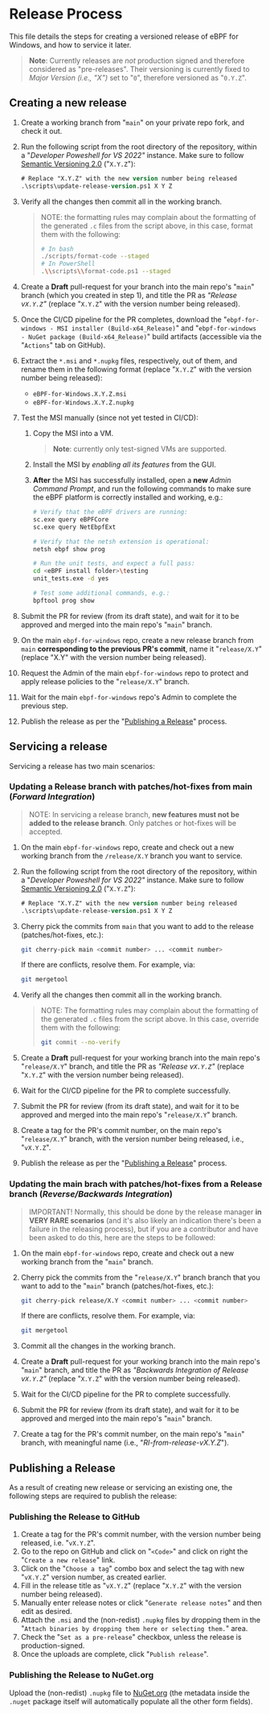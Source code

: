 # Release Process

This file details the steps for creating a versioned release of
eBPF for Windows, and how to service it later.

>**Note**: Currently releases are *not* production signed and therefore considered as "pre-releases". Their versioning is currently fixed to *Major Version (i.e., "X")* set to "`0`", therefore versioned as "`0.Y.Z`".

## Creating a new release

1. Create a working branch from "`main`" on your private repo fork, and check it out.
1. Run the following script from the root directory of the repository, within a "*Developer Poweshell for VS 2022"* instance. Make sure to follow [Semantic Versioning 2.0](https://semver.org) ("`X.Y.Z`"):

    ```ps
    # Replace "X.Y.Z" with the new version number being released
    .\scripts\update-release-version.ps1 X Y Z
    ```
1. Verify all the changes then commit all in the working branch.
    >NOTE: the formatting rules may complain about the formatting of the generated `.c` files from the script above, in this case, format them with the following:
    >```bash
    ># In bash
    >./scripts/format-code --staged
    ># In PowerShell
    >.\\scripts\\format-code.ps1 --staged
    >```
1. Create a **Draft** pull-request for your branch into the main repo's "`main`" branch (which you created in step 1), and title the PR as *"Release v`X.Y.Z`"* (replace "`X.Y.Z`" with the version number being released).
1. Once the CI/CD pipeline for the PR completes, download the "`ebpf-for-windows - MSI installer (Build-x64_Release)`" and "`ebpf-for-windows - NuGet package (Build-x64_Release)`" build artifacts
   (accessible via the "`Actions`" tab on GitHub).
1. Extract the `*.msi` and `*.nupkg` files, respectively, out of them, and rename them in the following format (replace "`X.Y.Z`" with the version number being released):

    - `eBPF-for-Windows.X.Y.Z.msi`
    - `eBPF-for-Windows.X.Y.Z.nupkg`

1. Test the MSI manually (since not yet tested in CI/CD):
    1. Copy the MSI into a VM.
        >**Note**: currently only test-signed VMs are supported.
    1. Install the MSI by *enabling all its features* from the GUI.
    1. **After** the MSI has successfully installed, open a **new** *Admin Command Prompt*, and run the following commands to make sure the eBPF platform is correctly installed and working, e.g.:

        ```bash
        # Verify that the eBPF drivers are running:
        sc.exe query eBPFCore
        sc.exe query NetEbpfExt

        # Verify that the netsh extension is operational:
        netsh ebpf show prog

        # Run the unit tests, and expect a full pass:
        cd <eBPF install folder>\testing
        unit_tests.exe -d yes

        # Test some additional commands, e.g.:
        bpftool prog show
        ```
1. Submit the PR for review (from its draft state), and wait for it to be approved and merged into the main repo's "`main`" branch.
1. On the main `ebpf-for-windows` repo, create a new release branch from `main` **corresponding to the previous PR's commit**, name it "`release/X.Y`" (replace "X.Y" with the version number being released).
1. Request the Admin of the main `ebpf-for-windows` repo to protect and apply release policies to the "`release/X.Y`" branch.
1. Wait for the main `ebpf-for-windows` repo's Admin to complete the previous step.
1. Publish the release as per the "[Publishing a Release](ReleaseProcess.md#publishing-a-release)" process.

## Servicing a release

Servicing a release has two main scenarios:

### Updating a Release branch with patches/hot-fixes from main (*Forward Integration*)

>NOTE: In servicing a release branch, **new features must not be added to the release branch**.  Only patches or hot-fixes will be accepted.

1. On the main `ebpf-for-windows` repo, create and check out a new working branch from the `/release/X.Y` branch you want to service.
1. Run the following script from the root directory of the repository, within a "*Developer Poweshell for VS 2022"* instance. Make sure to follow [Semantic Versioning 2.0](https://semver.org) ("`X.Y.Z`"):

    ```ps
    # Replace "X.Y.Z" with the new version number being released
    .\scripts\update-release-version.ps1 X Y Z
    ```
1. Cherry pick the commits from `main` that you want to add to the release (patches/hot-fixes, etc.):

    ```bash
    git cherry-pick main <commit number> ... <commit number>
    ```
    If there are conflicts, resolve them. For example, via:
    ```bash
    git mergetool
    ```
1. Verify all the changes then commit all in the working branch.
    >NOTE: The formatting rules may complain about the formatting of the generated `.c` files from the script above. In this case, override them with the following:
    >```bash
    >git commit --no-verify
    >```
1. Create a **Draft** pull-request for your working branch into the main repo's "`release/X.Y`" branch, and title the PR as *"Release v`X.Y.Z`"* (replace "`X.Y.Z`" with the version number being released).
1. Wait for  the CI/CD pipeline for the PR to complete successfully.
1. Submit the PR for review (from its draft state), and wait for it to be approved and merged into the main repo's "`release/X.Y`" branch.
1. Create a tag for the PR's commit number, on the main repo's "`release/X.Y`" branch, with the version number being released, i.e., "`vX.Y.Z`".
1. Publish the release as per the "[Publishing a Release](ReleaseProcess.md#publishing-a-release)" process.


### Updating the main brach with patches/hot-fixes from a Release branch (*Reverse/Backwards Integration*)

>IMPORTANT! Normally, this should be done by the release manager **in VERY RARE scenarios** (and it's also likely an indication there's been a failure in the releasing process), but if you are a contributor and have been asked to do this, here are the steps to be followed:

1. On the main `ebpf-for-windows` repo, create and check out a new working branch from the "`main`" branch.
1. Cherry pick the commits from the "`release/X.Y`" branch branch that you want to add to the "`main`" branch (patches/hot-fixes, etc.):

    ```bash
    git cherry-pick release/X.Y <commit number> ... <commit number>
    ```
    If there are conflicts, resolve them. For example, via:
    ```bash
    git mergetool
    ```
1. Commit all the changes in the working branch.
1. Create a **Draft** pull-request for your working branch into the main repo's "`main`" branch, and title the PR as *"Backwards Integration of Release v`X.Y.Z`"* (replace "`X.Y.Z`" with the version number being released).
1. Wait for the CI/CD pipeline for the PR to complete successfully.
1. Submit the PR for review (from its draft state), and wait for it to be approved and merged into the main repo's "`main`" branch.
1. Create a tag for the PR's commit number, on the main repo's "`main`" branch, with meaningful name (i.e., "*RI-from-release-vX.Y.Z*").

## Publishing a Release

As a result of creating new release or servicing an existing one, the following steps are required to publish the release:

### Publishing the Release to GitHub

1. Create a tag for the PR's commit number, with the version number being released, i.e. "`vX.Y.Z`".
1. Go to the repo on GitHub and click on "`<Code>`" and click on right the "`Create a new release`" link.
1. Click on the "`Choose a tag`" combo box and select the tag with new "`vX.Y.Z`" version number, as created earlier.
1. Fill in the release title as "`vX.Y.Z`" (replace "`X.Y.Z`" with the version number being released).
1. Manually enter release notes or click "`Generate release notes`" and then edit as desired.
1. Attach the `.msi` and the (non-redist) `.nupkg` files by dropping them in the "`Attach binaries by dropping them here or selecting them.`" area.
1. Check the "`Set as a pre-release`" checkbox, unless the release is production-signed.
1. Once the uploads are complete, click "`Publish release`".

### Publishing the Release to NuGet.org

Upload the (non-redist) `.nupkg` file to [NuGet.org](https://www.nuget.org/) (the metadata inside the `.nuget` package itself will automatically populate all the other form fields).
